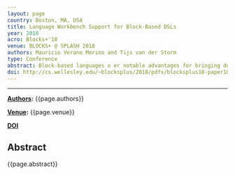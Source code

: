 ```yaml
---
layout: page
country: Boston, MA, USA
title: Language Workbench Support for Block-Based DSLs
year: 2018
acro: Blocks+'18
venue: BLOCKS+ @ SPLASH 2018
authors: Mauricio Verano Merino and Tijs van der Storm
type: Conference
abstract: Block-based languages o er notable advantages for bringing domain-speci c languages (DSLs) closer to an end-user programming audience. Nevertheless, the construction of block-based languages is still a rather ad hoc and low-level endeavour. Language workbenches [1] have been shown to be e ective in improving productivity when developing textual or otherwise graphical DSLs. In this paper, we sketch open challenges and work in progress to provide language workbench support for block-based languages. In particular we address dedicated meta languages for de ning the syntax of block-based languages. Making block-based language development part of the common language workbench repertoire will improve the adoption of the block metaphor outside the realm of programming education, and bring DSLs closer to end-user programming.
doi: http://cs.wellesley.edu/~blocksplus/2018/pdfs/blocksplus18-paper10.pdf
---
```


---

**[Authors](#):** {{page.authors}}

**[Venue](#):** {{page.venue}}

**[DOI]({{page.doi}})** 

## Abstract
{{page.abstract}}